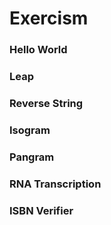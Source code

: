 # Exercism
### Hello World
### Leap
### Reverse String
### Isogram
### Pangram
### RNA Transcription
### ISBN Verifier
